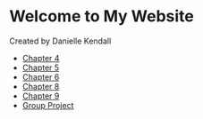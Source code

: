 <!DOCTYPE html>
<html lang="en">
<head>
    <meta charset="UTF-8">
    <meta name="viewport" content="width=device-width, initial-scale=1.0">
</head>
<body>
    <h1>Welcome to My Website</h1>
    <p>Created by Danielle Kendall</p>
    <ul>
        <li><a href="chapter4.html">Chapter 4</a></li>
        <li><a href="chapter5.html">Chapter 5</a></li>
        <li><a href="chapter6.html">Chapter 6</a></li>
        <li><a href="chapter8.html">Chapter 8</a></li>
        <li><a href="chapter9.html">Chapter 9</a></li>
        <li><a href="project.html">Group Project</a></li>
    </ul>
</body>
</html>
